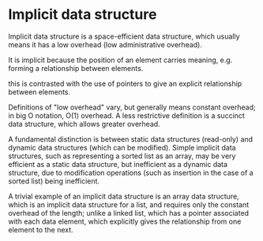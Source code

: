 # Implicit data structure

Implicit data structure is a space-efficient data structure, which usually means it has a low overhead (low administrative overhead).

It is implicit because the position of an element carries meaning, e.g. forming a relationship between elements.

this is contrasted with the use of pointers to give an explicit relationship between elements.

Definitions of "low overhead" vary, but generally means constant overhead; in big O notation, O(1) overhead. A less restrictive definition is a succinct data structure, which allows greater overhead.

A fundamental distinction is between static data structures (read-only) and dynamic data structures (which can be modified). Simple implicit data structures, such as representing a sorted list as an array, may be very efficient as a static data structure, but inefficient as a dynamic data structure, due to modification operations (such as insertion in the case of a sorted list) being inefficient.

A trivial example of an implicit data structure is an array data structure, which is an implicit data structure for a list, and requires only the constant overhead of the length; unlike a linked list, which has a pointer associated with each data element, which explicitly gives the relationship from one element to the next.
